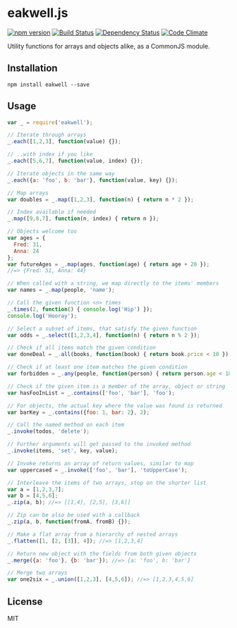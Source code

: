 # eakwell.js
[![npm version](https://badge.fury.io/js/eakwell.svg)](http://badge.fury.io/js/eakwell) [![Build Status](https://travis-ci.org/syntheticore/eakwell.svg?branch=master)](https://travis-ci.org/syntheticore/eakwell) [![Dependency Status](https://david-dm.org/syntheticore/eakwell.svg)](https://david-dm.org/syntheticore/eakwell) [![Code Climate](https://codeclimate.com/github/syntheticore/eakwell/badges/gpa.svg)](https://codeclimate.com/github/syntheticore/eakwell)

Utility functions for arrays and objects alike, as a CommonJS module.

## Installation

    npm install eakwell --save

## Usage

  ```JavaScript
  var _ = require('eakwell');

  // Iterate through arrays
  _.each([1,2,3], function(value) {});
  
  // ..with index if you like
  _.each([5,6,7], function(value, index) {});
  
  // Iterate objects in the same way
  _.each({a: 'foo', b: 'bar'}, function(value, key) {});

  // Map arrays
  var doubles = _.map([1,2,3], function(n) { return n * 2 });
  
  // Index available if needed
  _.map([9,8,7], function(n, index) { return n });

  // Objects welcome too
  var ages = {
    Fred: 31,
    Anna: 24
  };
  var futureAges = _.map(ages, function(age) { return age + 20 });
  //=> {Fred: 51, Anna: 44}

  // When called with a string, we map directly to the items' members
  var names = _.map(people, 'name');

  // Call the given function <n> times
  _.times(2, function() { console.log('Hip') });
  console.log('Hooray');

  // Select a subset of items, that satisfy the given function
  var odds = _.select([1,2,3,4], function(n) { return n % 2 });

  // Check if all items match the given condition
  var doneDeal = _.all(books, function(book) { return book.price < 10 });

  // Check if at least one item matches the given condition
  var forbidden = _.any(people, function(person) { return person.age < 18 });

  // Check if the given item is a member of the array, object or string
  var hasFooInList = _.contains(['foo', 'bar'], 'foo');

  // For objects, the actual key where the value was found is returned
  var barKey = _.contains({foo: 1, bar: 2}, 2);

  // Call the named method on each item
  _.invoke(todos, 'delete');

  // Further arguments will get passed to the invoked method
  _.invoke(items, 'set', key, value);

  // Invoke returns an array of return values, similar to map
  var uppercased = _.invoke(['foo', 'bar'], 'toUpperCase');

  // Interleave the items of two arrays, stop on the shorter list
  var a = [1,2,3,7];
  var b = [4,5,6];
  _.zip(a, b); //=> [[1,4], [2,5], [3,6]]

  // Zip can be also be used with a callback 
  _.zip(a, b, function(fromA, fromB) {});

  // Make a flat array from a hierarchy of nested arrays
  _.flatten([1, [2, [3]], 4]); //=> [1,2,3,4]

  // Return new object with the fields from both given objects
  _.merge({a: 'foo'}, {b: 'bar'}); //=> {a: 'foo', b: 'bar'}

  // Merge two arrays
  var one2six = _.union([1,2,3], [4,5,6]); //=> [1,2,3,4,5,6]

  ```

## License

  MIT

